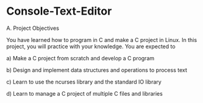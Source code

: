# Console-Text-Editor
A. Project Objectives

You have learned how to program in C and make a C project in Linux. In this project, you will
practice with your knowledge. You are expected to

a) Make a C project from scratch and develop a C program

b) Design and implement data structures and operations to process text

c) Learn to use the ncurses library and the standard IO library

d) Learn to manage a C project of multiple C files and libraries

